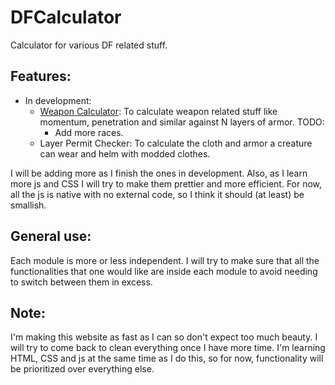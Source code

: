 # DFCalculator
Calculator for various DF related stuff.

## Features:
- In development:
    - [Weapon Calculator](https://jose96xd.github.io/DF_Tools/): To calculate weapon related stuff like momentum, penetration and similar against N layers of armor.
        TODO:
        - Add more races.
    - Layer Permit Checker: To calculate the cloth and armor a creature can wear and helm with modded clothes.  

I will be adding more as I finish the ones in development. Also, as I learn more js and CSS I will try to make them prettier and more efficient.
For now, all the js is native with no external code, so I think it should (at least) be smallish.

## General use:
Each module is more or less independent. I will try to make sure that all the functionalities that one would like are inside each module to avoid needing to switch between them in excess.

## Note:
I'm making this website as fast as I can so don't expect too much beauty. I will try to come back to clean everything once I have more time.
I'm learning HTML, CSS and js at the same time as I do this, so for now, functionality will be prioritized over everything else.
